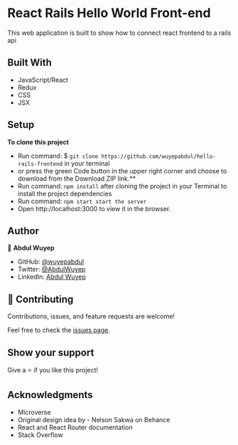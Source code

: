 # React Rails Hello World Front-end
This web application is built to show how to connect react frontend to a rails api 


## Built With
- JavaScript/React
- Redux
- CSS
- JSX


## Setup
**To clone this project**
- Run command: $ `git clone https://github.com/wuyepabdul/hello-rails-frontend` in your terminal
- or press the green Code button in the upper right corner and choose to download from the Download ZIP link.**
- Run command: `npm install` after cloning the project in your Terminal to install the project dependencies
- Run command: `npm start start the server`
- Open http://localhost:3000 to view it in the browser.


## Author

👤 **Abdul Wuyep**

- GitHub: [@wuyepabdul](https://github.com/wuyepabdul)
- Twitter: [@AbdulWuyep](https://twitter.com/AbdulWuyep)
- LinkedIn: [Abdul Wuyep](https://www.linkedin.com/in/abdul-wuyep/)

## 🤝 Contributing

Contributions, issues, and feature requests are welcome!

Feel free to check the [issues page](https://github.com/wuyepabdul/hello-rails-frontend/issues).

## Show your support

Give a ⭐️ if you like this project!

## Acknowledgments
- Microverse
- Original design idea by - Nelson Sakwa on Behance
- React and React Router documentation
- Stack Overflow
